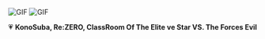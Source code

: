 ![GIF](https://i.imgur.com/NADbRif.gif) ![GIF](https://i.imgur.com/zAwqAhW.gif)

💗 **KonoSuba, Re:ZERO, ClassRoom Of The Elite ve Star VS. The Forces Evil**
